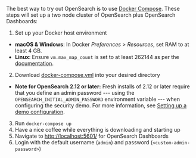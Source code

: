 The best way to try out OpenSearch is to use [Docker Compose](https://docs.docker.com/compose/install/). These steps will set up a two node cluster of OpenSearch plus OpenSearch Dashboards:

1. Set up your Docker host environment 
  - **macOS & Windows**: In Docker _Preferences_ > _Resources_, set RAM to at least 4 GB.
  - **Linux**: Ensure `vm.max_map_count` is set to at least 262144 as per the [documentation](/docs/opensearch/install/important-settings/).
2. Download [docker-compose.yml](/samples/docker-compose.yml) into your desired directory
  - **Note for OpenSearch 2.12 or later:**
    Fresh installs of 2.12 or later require that you define an admin password --- using the `OPENSEARCH_INITIAL_ADMIN_PASSWORD` environment variable --- when configuring the security demo. For more information, see [Setting up a demo configuration](https://opensearch.org/docs/latest/security/configuration/demo-configuration/).
3. Run `docker-compose up`
4. Have a nice coffee while everything is downloading and starting up
5. Navigate to [http://localhost:5601/](http://localhost:5601) for OpenSearch Dashboards
6. Login with the default username (`admin`) and password (`<custom-admin-password>`)

